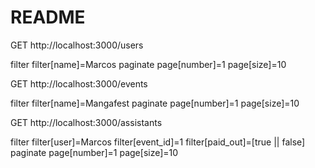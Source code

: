 # README

GET http://localhost:3000/users

filter
    filter[name]=Marcos
paginate
    page[number]=1
    page[size]=10


GET http://localhost:3000/events

filter
    filter[name]=Mangafest
paginate
    page[number]=1
    page[size]=10


GET http://localhost:3000/assistants

filter
    filter[user]=Marcos
    filter[event_id]=1
    filter[paid_out]=[true || false]
paginate
    page[number]=1
    page[size]=10